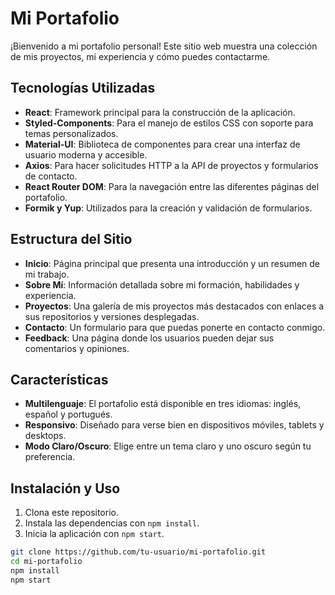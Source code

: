 # Mi Portafolio

¡Bienvenido a mi portafolio personal! Este sitio web muestra una colección de mis proyectos, mi experiencia y cómo puedes contactarme.

## Tecnologías Utilizadas

- **React**: Framework principal para la construcción de la aplicación.
- **Styled-Components**: Para el manejo de estilos CSS con soporte para temas personalizados.
- **Material-UI**: Biblioteca de componentes para crear una interfaz de usuario moderna y accesible.
- **Axios**: Para hacer solicitudes HTTP a la API de proyectos y formularios de contacto.
- **React Router DOM**: Para la navegación entre las diferentes páginas del portafolio.
- **Formik y Yup**: Utilizados para la creación y validación de formularios.

## Estructura del Sitio

- **Inicio**: Página principal que presenta una introducción y un resumen de mi trabajo.
- **Sobre Mí**: Información detallada sobre mi formación, habilidades y experiencia.
- **Proyectos**: Una galería de mis proyectos más destacados con enlaces a sus repositorios y versiones desplegadas.
- **Contacto**: Un formulario para que puedas ponerte en contacto conmigo.
- **Feedback**: Una página donde los usuarios pueden dejar sus comentarios y opiniones.

## Características

- **Multilenguaje**: El portafolio está disponible en tres idiomas: inglés, español y portugués.
- **Responsivo**: Diseñado para verse bien en dispositivos móviles, tablets y desktops.
- **Modo Claro/Oscuro**: Elige entre un tema claro y uno oscuro según tu preferencia.

## Instalación y Uso

1. Clona este repositorio.
2. Instala las dependencias con `npm install`.
3. Inicia la aplicación con `npm start`.

```bash
git clone https://github.com/tu-usuario/mi-portafolio.git
cd mi-portafolio
npm install
npm start


